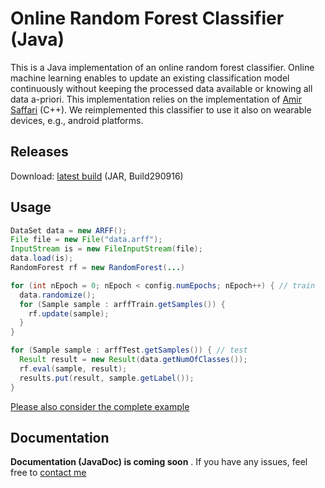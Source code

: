 # Online Random Forest Classifier (Java)
This is a Java implementation of an online random forest classifier. Online machine learning enables to update an existing classification model continuously without keeping the processed data available or knowing all data a-priori. This implementation relies on the implementation of [Amir Saffari](https://github.com/amirsaffari/online-random-forests) (C++). We reimplemented this classifier to use it also on wearable devices, e.g., android platforms.

## Releases
Download: [latest build](https://github.com/sztyler/online-random-forest/releases/download/Build290916/online-random-forest-b290916.jar) (JAR, Build290916)

## Usage
```java
DataSet data = new ARFF();
File file = new File("data.arff");
InputStream is = new FileInputStream(file);
data.load(is);
RandomForest rf = new RandomForest(...)

for (int nEpoch = 0; nEpoch < config.numEpochs; nEpoch++) { // train
  data.randomize();
  for (Sample sample : arffTrain.getSamples()) {
    rf.update(sample);
  }
}

for (Sample sample : arffTest.getSamples()) { // test
  Result result = new Result(data.getNumOfClasses());
  rf.eval(sample, result);
  results.put(result, sample.getLabel());
}
```
[Please also consider the complete example](https://github.com/sztyler/online-random-forest/blob/master/src/de/unima/classifiers/example/ExampleUsage.java)

## Documentation
**Documentation (JavaDoc) is coming soon** . If you have any issues, feel free to [contact me](http://sensor.informatik.uni-mannheim.de)
